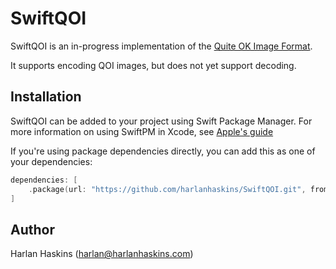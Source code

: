 # SwiftQOI

SwiftQOI is an in-progress implementation of the [Quite OK Image Format](https://qoiformat.org).

It supports encoding QOI images, but does not yet support decoding.

## Installation

SwiftQOI can be added to your project using Swift Package Manager. For more
information on using SwiftPM in Xcode, see [Apple's guide](https://developer.apple.com/documentation/xcode/adding-package-dependencies-to-your-app)

If you're using package dependencies directly, you can add this as one of your dependencies:

```swift
dependencies: [
    .package(url: "https://github.com/harlanhaskins/SwiftQOI.git", from: "0.0.1")
]
```

## Author

Harlan Haskins ([harlan@harlanhaskins.com](mailto:harlan@harlanhaskins.com))

